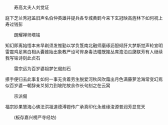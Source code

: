 <!-- { "loadSidebar": true } -->
　　寿高太夫人刘觉证

庭下芝兰秀冠盖旧声名伯仲英雄并提兵各专城黄鹤今来下玄冠映高旌林下如何祝上寿过钱彭

　　朗耀禅师塔铭

知幻即离始悟本末早剃须发惟勤以学负笈南北融师磨琢沥胆倾肝大梦斯觉声轮宣明雷震鸡足黑白相从囊锥始出象教严设可侔身毒法幢既摧丛席澹泊瓜瓞联芳有人继续我写铭诗刻此贞石

　　雷宗远为百岁婆祖梦乞偈刻石

攃手便归去此事复如何一事无贪着劳生脱爱河秋风吹霜出月色满藤萝沧海常变幻焉似百岁婆一朝辞亲爻努力到坡陀故余作长句刻之在云窝

　　宗派偈

福宗妙果慧海心佛法洪祖道德溥镫传广承真印化永维缘浚源普润芳显觉天

　　(板存嘉兴楞严寺经坊)

